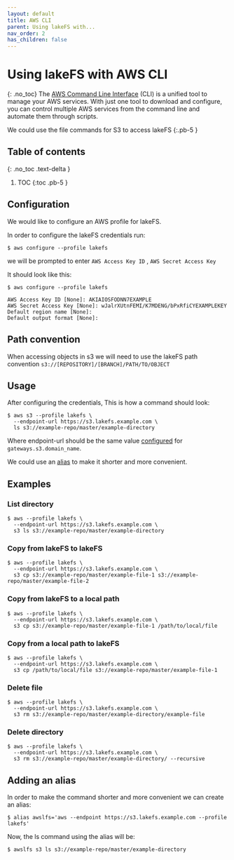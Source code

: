 ```yaml
---
layout: default
title: AWS CLI
parent: Using lakeFS with...
nav_order: 2
has_children: false
---
```


# Using lakeFS with AWS CLI
{: .no_toc}
The [AWS Command Line Interface](https://aws.amazon.com/cli/) (CLI) is a unified tool to manage your AWS services.
With just one tool to download and configure,
you can control multiple AWS services from the command line and automate them through scripts.


We could use the file commands for S3 to access lakeFS
{:.pb-5 }

## Table of contents
{: .no_toc .text-delta }

1. TOC
{:toc .pb-5 }

## Configuration

We would like to configure an AWS profile for lakeFS.

In order to configure the lakeFS credentials run:
```shell
$ aws configure --profile lakefs
```
we will be prompted to enter ```AWS Access Key ID``` , ```AWS Secret Access Key``` 

It should look like this:
```shell
$ aws configure --profile lakefs
  
AWS Access Key ID [None]: AKIAIOSFODNN7EXAMPLE    
AWS Secret Access Key [None]: wJalrXUtnFEMI/K7MDENG/bPxRfiCYEXAMPLEKEY
Default region name [None]: 
Default output format [None]:
```


## Path convention
When accessing objects in s3 we will need to use the lakeFS path convention
    ```s3://[REPOSITORY]/[BRANCH]/PATH/TO/OBJECT```

## Usage

After configuring the credentials, This is how a command should look:
```shell 
$ aws s3 --profile lakefs \
  --endpoint-url https://s3.lakefs.example.com \
  ls s3://example-repo/master/example-directory
```

Where endpoint-url should be the same value [configured](../reference/configuration.md#reference)
for ```gateways.s3.domain_name```.

We could use an [alias](aws_cli.md#adding-an-alias) to make it shorter and more convenient.

## Examples

### List directory 

```shell 
$ aws --profile lakefs \
  --endpoint-url https://s3.lakefs.example.com \
  s3 ls s3://example-repo/master/example-directory
```

### Copy from lakeFS to lakeFS

```shell
$ aws --profile lakefs \
  --endpoint-url https://s3.lakefs.example.com \
  s3 cp s3://example-repo/master/example-file-1 s3://example-repo/master/example-file-2
```

### Copy from lakeFS to a local path
```shell
$ aws --profile lakefs \
  --endpoint-url https://s3.lakefs.example.com \
  s3 cp s3://example-repo/master/example-file-1 /path/to/local/file
```
### Copy from a local path to lakeFS
```shell
$ aws --profile lakefs \
  --endpoint-url https://s3.lakefs.example.com \
  s3 cp /path/to/local/file s3://example-repo/master/example-file-1
```
### Delete file 
```shell 
$ aws --profile lakefs \
  --endpoint-url https://s3.lakefs.example.com \
  s3 rm s3://example-repo/master/example-directory/example-file
```

### Delete directory
```shell 
$ aws --profile lakefs \
  --endpoint-url https://s3.lakefs.example.com \
  s3 rm s3://example-repo/master/example-directory/ --recursive
```

## Adding an alias

In order to make the command shorter and more convenient we can create an alias:

```shell
$ alias awslfs='aws --endpoint https://s3.lakefs.example.com --profile lakefs'
```

Now, the ls command using the alias will be:
```shell
$ awslfs s3 ls s3://example-repo/master/example-directory
```
